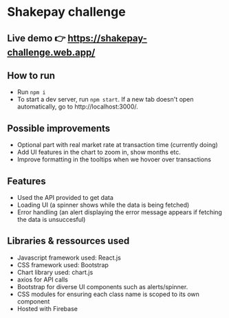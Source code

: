 # Shakepay challenge

## Live demo 👉 https://shakepay-challenge.web.app/

## How to run

- Run `npm i`
- To start a dev server, run `npm start`. If a new tab doesn't open automatically, go to http://localhost:3000/.

## Possible improvements

- Optional part with real market rate at transaction time (currently doing)
- Add UI features in the chart to zoom in, show months etc.
- Improve formatting in the tooltips when we hovoer over transactions 


## Features
- Used the API provided to get data
- Loading UI (a spinner shows while the data is being fetched)
- Error handling (an alert displaying the error message appears if fetching the data is unsuccesful)

## Libraries & ressources used
- Javascript framework used: React.js
- CSS framework used: Bootstrap
- Chart library used: chart.js
- axios for API calls
- Bootstrap for diverse UI components such as alerts/spinner. 
- CSS modules for ensuring each class name is scoped to its own component
- Hosted with Firebase
